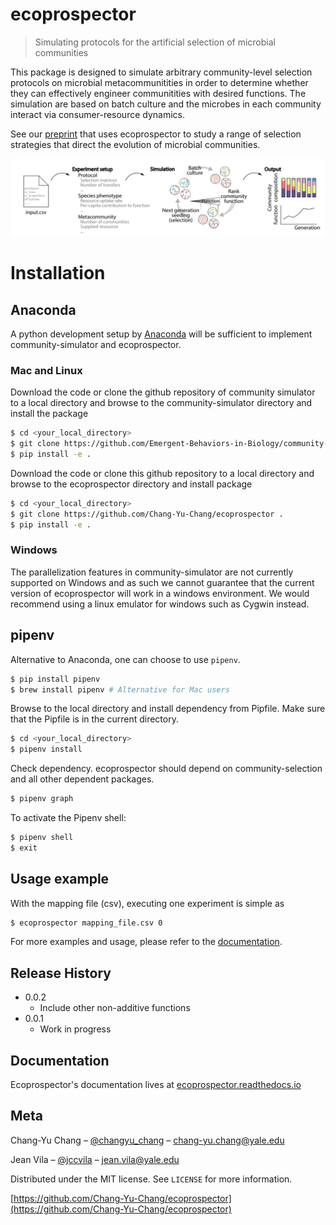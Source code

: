 # ecoprospector

> Simulating protocols for the artificial selection of microbial communities

This package is designed to simulate arbitrary community-level selection protocols on microbial metacommunitities in order to determine whether they can effectively engineer communitities with desired functions. The simulation are based on batch culture and the microbes in each community interact via consumer-resource dynamics.

See our [preprint](https://www.biorxiv.org/content/10.1101/2020.07.24.214775v2) that uses ecoprospector to study a range of selection strategies that direct the evolution of microbial communities.

![](outline.png)



# Installation

## Anaconda

A python development setup by [Anaconda](https://docs.anaconda.com/anaconda/install/) will be sufficient to implement community-simulator and ecoprospector.

### Mac and Linux

Download the code or clone the github repository of community simulator to a local directory and browse to the community-simulator directory and install the package

```sh
$ cd <your_local_directory>
$ git clone https://github.com/Emergent-Behaviors-in-Biology/community-simulator .
$ pip install -e .
```

Download the code or clone this github repository to a local directory and browse to the ecoprospector directory and install package 

```sh
$ cd <your_local_directory>
$ git clone https://github.com/Chang-Yu-Chang/ecoprospector .
$ pip install -e .
```

### Windows

The parallelization features in community-simulator are not currently supported on Windows and as such we cannot guarantee that the current version of ecoprospector will work in a windows environment. We would recommend using a linux emulator for windows such as Cygwin instead.

## pipenv

Alternative to Anaconda, one can choose to use `pipenv`.

```sh
$ pip install pipenv
$ brew install pipenv # Alternative for Mac users
```

Browse to the local directory and install dependency from Pipfile. Make sure that the Pipfile is in the current directory.

```sh
$ cd <your_local_directory>
$ pipenv install
```

Check dependency. ecoprospector should depend on community-selection and all other dependent packages.

```sh
$ pipenv graph
```

To activate the Pipenv shell:

```sh
$ pipenv shell
$ exit
```



## Usage example

With the mapping file (csv), executing one experiment is simple as 

```sh
$ ecoprospector mapping_file.csv 0
```

For more examples and usage, please refer to the [documentation](https://ecoprospector.readthedocs.io/en/latest/).


## Release History

* 0.0.2
    * Include other non-additive functions
* 0.0.1
    * Work in progress

## Documentation

Ecoprospector's documentation lives at [ecoprospector.readthedocs.io](https://ecoprospector.readthedocs.io/en/latest/)

## Meta

Chang-Yu Chang – [@changyu_chang](https://twitter.com/changyu_chang) – chang-yu.chang@yale.edu

Jean Vila – [@jccvila](https://twitter.com/jccvila) – jean.vila@yale.edu

Distributed under the MIT license. See ``LICENSE`` for more information.

[https://github.com/Chang-Yu-Chang/ecoprospector](https://github.com/Chang-Yu-Chang/ecoprospector)


